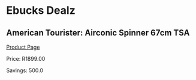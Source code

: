 
# Ebucks Dealz
## American Tourister: Airconic Spinner 67cm TSA
[Product Page](https://www.ebucks.com/web/shop/productSelected.do?prodId=1047798177&catId=842820660)

Price: R1899.00

Savings: 500.0


	